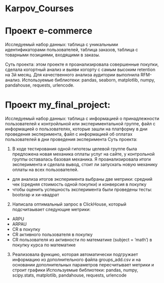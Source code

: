 # Karpov_Courses

# Проект e-commerce
Исследуемый набор данных: таблица с уникальными идентификаторами пользователей, таблица заказов, таблица с товарными позициями, входящими в заказы.

Суть проекта: этом проекте я проанализировала совершенные покупки, сделала когортный анализ и выяви когорту с самым высоким retention на 3й месяц. Для качественного анализа аудитории выполнила RFM-анализ.
Используемые библиотеки: pandas, seaborn, matplotlib, numpy, pandahouse, requests, urlencode.

# Проект my_final_project:
Исследуемый набор данных: таблица с информацией о принадлежности пользователей к контройльной или экспериментальной группе, файл с информацией о пользователях, которые зашли на платформу в дни проведения эксперимента, файл с информацией об оплатах пользователей в дни проведения эксперимента
Суть проекта: 
1. В ходе тестирования одной гипотезы целевой группе была предложена новая механика оплаты услуг на сайте, у контрольной группы оставалась базовая механика. Я проанализировала итоги эксперимента и сделала вывод, стоит ли запускать новую механику оплаты на всех пользователей.
- для анализа итогов эксперимента выбраны две метрики: средний чек (средняя стоимость одной покупки) и конверсия в покупку
- чтобы оценить успешность эксперимента были проведены тесты: bootsrap и хи-квадрат
2. Напиcала оптимальный запрос в ClickHouse, который подсчитаывает следующие метрики:
- ARPU 
- ARPAU 
- CR в покупку 
- СR активного пользователя в покупку 
- CR пользователя из активности по математике (subject = ’math’) в покупку курса по математике
3. Реализовала функцию, которая автоматически подгружает информацию из дополнительного файла groups_add.csv и на основании дополнительных параметров пересчитывает метрики и строит графики
Используемые библиотеки: pandas, numpy, scipy.stats, matplotlib, pandahouse, requests, urlencode

